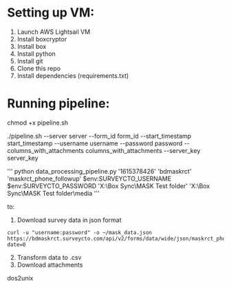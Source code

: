 # Setting up VM:

1. Launch AWS Lightsail VM
2. Install boxcryptor
3. Install box
4. Install python
5. Install git
6. Clone this repo
7. Install dependencies (requirements.txt)

# Running pipeline:

chmod +x pipeline.sh

./pipeline.sh --server server --form_id form_id --start_timestamp start_timestamp --username username --password password --columns_with_attachments columns_with_attachments --server_key server_key

'''
python data_processing_pipeline.py '1615378426' 'bdmaskrct' 'maskrct_phone_followup' $env:SURVEYCTO_USERNAME $env:SURVEYCTO_PASSWORD 'X:\\Box Sync\\MASK Test folder' 'X:\\Box Sync\\MASK Test folder\\media
'''

to:

1. Download survey data in json format

```
curl -u "username:password" -o ~/mask_data.json https://bdmaskrct.surveycto.com/api/v2/forms/data/wide/json/maskrct_phone_followup?date=0
```

2. Transform data to .csv
3. Download attachments


dos2unix

